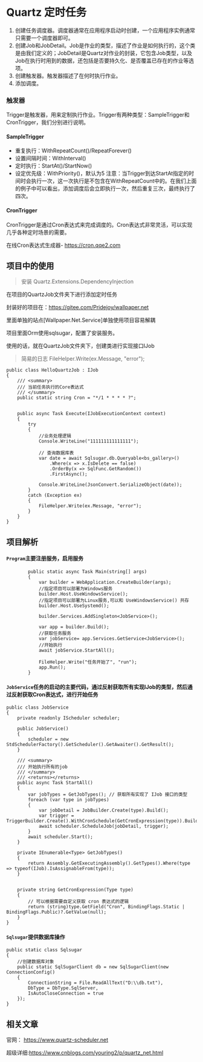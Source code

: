 # Quartz 定时任务




1. 创建任务调度器。调度器通常在应用程序启动时创建，一个应用程序实例通常只需要一个调度器即可。
2. 创建Job和JobDetail。Job是作业的类型，描述了作业是如何执行的，这个类是由我们定义的；JobDetail是Quartz对作业的封装，它包含Job类型，以及Job在执行时用到的数据，还包括是否要持久化、是否覆盖已存在的作业等选项。
3. 创建触发器。触发器描述了在何时执行作业。
4. 添加调度。

### 触发器
Trigger是触发器，用来定制执行作业。Trigger有两种类型：SampleTrigger和CronTrigger，我们分别进行说明。

#### SampleTrigger
- 重复执行：WithRepeatCount()/RepeatForever()
- 设置间隔时间：WithInterval()
- 定时执行：StartAt()/StartNow()
- 设定优先级：WithPriority()，默认为5
注意：当Trigger到达StartAt指定的时间时会执行一次，这一次执行是不包含在WithRepeatCount中的。在我们上面的例子中可以看出，添加调度后会立即执行一次，然后重复三次，最终执行了四次。

#### CronTrigger

CronTrigger是通过Cron表达式来完成调度的。Cron表达式非常灵活，可以实现几乎各种定时场景的需要。

在线Cron表达式生成器- https://cron.qqe2.com

## 项目中的使用
>安装 Quartz.Extensions.DependencyInjection

在项目的QuartzJob文件夹下进行添加定时任务

封装好的项目在：https://gitee.com/Pridejoy/wallpaper.net 

里面单独的站点[Wallpaper.Net.Service]单独使用项目容易解耦

项目里面Orm使用sqlsugar，配置了安装服务。

使用的话，就在QuartzJob文件夹下，创建类进行实现接口IJob

> 简易的日志 FileHelper.Write(ex.Message, "error");



```
public class HelloQuartzJob : IJob
{
    /// <summary>
    /// 当前任务执行的Core表达式
    /// </summary>
    public static string Cron = "*/1 * * * * ?";


    public async Task Execute(IJobExecutionContext context)
    {
        try
        {
            //业务处理逻辑
            Console.WriteLine("111111111111111");

            // 查询数据库表
            var date = await Sqlsugar.db.Queryable<bs_gallery>()
                .Where(x => x.IsDelete == false)
                .OrderBy(x => SqlFunc.GetRandom())
                .FirstAsync();

            Console.WriteLine(JsonConvert.SerializeObject(date));
        }
        catch (Exception ex)
        {
            FileHelper.Write(ex.Message, "error");
        }
    }
}
```
 
## 项目解析

#### `Program`主要注册服务，启用服务


```
        public static async Task Main(string[] args)
        {
            var builder = WebApplication.CreateBuilder(args);
            //指定项目可以部署为Windows服务
            builder.Host.UseWindowsService();
            //指定项目可以部署为Linux服务,可以和 UseWindowsService() 共存
            builder.Host.UseSystemd(); 

            builder.Services.AddSingleton<JobService>();
             
            var app = builder.Build();
            //获取任务服务
            var jobService= app.Services.GetService<JobService>();
            //开始执行
            await jobService.StartAll();

            FileHelper.Write("任务开始了", "run");
            app.Run();
        }
```
#### `JobService`任务的启动的主要代码，通过反射获取所有实现IJob的类型，然后通过反射获取Cron表达式，进行开始任务
```
public class JobService
{
    private readonly IScheduler scheduler;

    public JobService()
    {
        scheduler = new StdSchedulerFactory().GetScheduler().GetAwaiter().GetResult();
    }

    /// <summary>
    /// 开始执行所有的job
    /// </summary>
    /// <returns></returns>
    public async Task StartAll()
    {
        var jobTypes = GetJobTypes(); // 获取所有实现了 IJob 接口的类型
        foreach (var type in jobTypes)
        {
            var jobDetail = JobBuilder.Create(type).Build();
            var trigger = TriggerBuilder.Create().WithCronSchedule(GetCronExpression(type)).Build();
            await scheduler.ScheduleJob(jobDetail, trigger);
        }
        await scheduler.Start();
    }

    private IEnumerable<Type> GetJobTypes()
    {
        return Assembly.GetExecutingAssembly().GetTypes().Where(type => typeof(IJob).IsAssignableFrom(type));
    }


    private string GetCronExpression(Type type)
    {
        // 可以根据需要自定义获取 cron 表达式的逻辑
        return (string)type.GetField("Cron", BindingFlags.Static | BindingFlags.Public)?.GetValue(null);
    }
}
```
#### `Sqlsugar`提供数据库操作
```
public static class Sqlsugar
{
    //创建数据库对象
    public static SqlSugarClient db = new SqlSugarClient(new ConnectionConfig()
    {
        ConnectionString = File.ReadAllText("D:\\db.txt"),
        DbType = DbType.SqlServer,
        IsAutoCloseConnection = true
    });
}
```

## 相关文章


官网： https://www.quartz-scheduler.net

超级详细:https://www.cnblogs.com/youring2/p/quartz_net.html
   